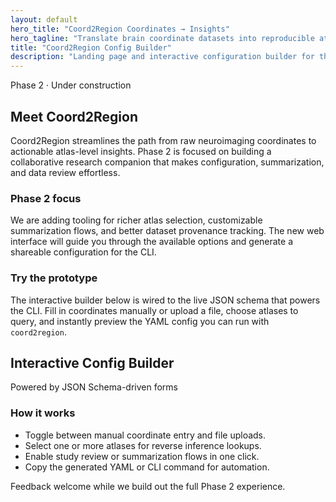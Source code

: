 ```yaml
---
layout: default
hero_title: "Coord2Region Coordinates → Insights"
hero_tagline: "Translate brain coordinate datasets into reproducible atlases, summary statistics, and CLI-ready configs with a guided assistant."
title: "Coord2Region Config Builder"
description: "Landing page and interactive configuration builder for the Coord2Region project."
---
```


<section class="section-card">
  <div class="status-pill">Phase 2 · Under construction</div>
  <h2>Meet Coord2Region</h2>
  <p>Coord2Region streamlines the path from raw neuroimaging coordinates to actionable atlas-level insights. Phase 2 is focused on building a collaborative research companion that makes configuration, summarization, and data review effortless.</p>
</section>

<section class="section-card section-grid">
  <div>
    <h3>Phase 2 focus</h3>
    <p>We are adding tooling for richer atlas selection, customizable summarization flows, and better dataset provenance tracking. The new web interface will guide you through the available options and generate a shareable configuration for the CLI.</p>
  </div>
  <div>
    <h3>Try the prototype</h3>
    <p>The interactive builder below is wired to the live JSON schema that powers the CLI. Fill in coordinates manually or upload a file, choose atlases to query, and instantly preview the YAML config you can run with <code>coord2region</code>.</p>
  </div>
</section>

<section id="config-builder" class="section-card">
  <div class="card-title">
    <h2>Interactive Config Builder</h2>
    <span>Powered by JSON Schema-driven forms</span>
  </div>
  <div class="config-builder-wrapper responsive-frame">
    <div id="coord2region-root"></div>
    <aside>
      <h3>How it works</h3>
      <ul>
        <li>Toggle between manual coordinate entry and file uploads.</li>
        <li>Select one or more atlases for reverse inference lookups.</li>
        <li>Enable study review or summarization flows in one click.</li>
        <li>Copy the generated YAML or CLI command for automation.</li>
      </ul>
      <p>Feedback welcome while we build out the full Phase 2 experience.</p>
    </aside>
  </div>
</section>
